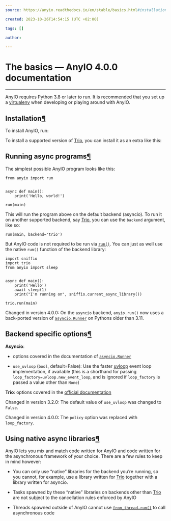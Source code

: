 ```yaml
---
source: https://anyio.readthedocs.io/en/stable/basics.html#installation

created: 2023-10-26T14:54:15 (UTC +02:00)

tags: []

author: 

---
```


# The basics — AnyIO 4.0.0 documentation
---
AnyIO requires Python 3.8 or later to run. It is recommended that you set up
a [virtualenv](https://docs.python-guide.org/dev/virtualenvs/) when developing or playing around with AnyIO.

## Installation[¶](https://anyio.readthedocs.io/en/stable/basics.html#installation "Link to this heading")

To install AnyIO, run:

To install a supported version of [Trio](https://github.com/python-trio/trio), you can install it as an extra like this:

## Running async programs[¶](https://anyio.readthedocs.io/en/stable/basics.html#running-async-programs "Link to this heading")

The simplest possible AnyIO program looks like this:

```
from anyio import run


async def main():
    print('Hello, world!')

run(main)

```

This will run the program above on the default backend (asyncio). To run it on another supported backend,
say [Trio](https://github.com/python-trio/trio), you can use the `backend` argument, like so:

```
run(main, backend='trio')

```

But AnyIO code is not required to be run
via [`run()`](https://anyio.readthedocs.io/en/stable/api.html#anyio.run "anyio.run"). You can just as well use the
native `run()` function of the backend library:

```
import sniffio
import trio
from anyio import sleep


async def main():
    print('Hello')
    await sleep(1)
    print("I'm running on", sniffio.current_async_library())

trio.run(main)

```

Changed in version 4.0.0: On the `asyncio` backend, `anyio.run()` now uses a back-ported version
of [`asyncio.Runner`](https://docs.python.org/3/library/asyncio-runner.html#asyncio.Runner "(in Python v3.11)") on
Pythons older than 3.11.

## Backend specific options[¶](https://anyio.readthedocs.io/en/stable/basics.html#backend-specific-options "Link to this heading")

**Asyncio**:

- options covered in the documentation
  of [`asyncio.Runner`](https://docs.python.org/3/library/asyncio-runner.html#asyncio.Runner "(in Python v3.11)")

- `use_uvloop` (`bool`, default=False): Use the faster [uvloop](https://pypi.org/project/uvloop/) event loop
  implementation, if available (this is a shorthand for passing `loop_factory=uvloop.new_event_loop`, and is ignored
  if `loop_factory` is passed a value other than `None`)

**Trio**: options covered in
the [official documentation](https://trio.readthedocs.io/en/stable/reference-core.html#trio.run)

Changed in version 3.2.0: The default value of `use_uvloop` was changed to `False`.

Changed in version 4.0.0: The `policy` option was replaced with `loop_factory`.

## Using native async libraries[¶](https://anyio.readthedocs.io/en/stable/basics.html#using-native-async-libraries "Link to this heading")

AnyIO lets you mix and match code written for AnyIO and code written for the asynchronous framework of your choice.
There are a few rules to keep in mind however:

- You can only use “native” libraries for the backend you’re running, so you cannot, for example, use a library written
  for [Trio](https://github.com/python-trio/trio) together with a library written for asyncio.

- Tasks spawned by these “native” libraries on backends other than [Trio](https://github.com/python-trio/trio) are not
  subject to the cancellation rules enforced by AnyIO

- Threads spawned outside of AnyIO cannot
  use [`from_thread.run()`](https://anyio.readthedocs.io/en/stable/api.html#anyio.from_thread.run "anyio.from_thread.run")
  to call asynchronous code
